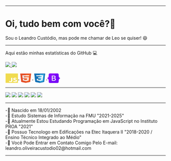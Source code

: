 <hr>
<h1>Oi, tudo bem com você?👋</h1>
<p>Sou o Leandro Custódio, mas pode me chamar de Leo se quiser! 😄</p>
<hr>
<div>
  <p>Aqui estão minhas estatísticas do GitHub 💻</p>
  <a href="https://github.com/LPHBackspace">
  <img height="160em" src="https://github-readme-stats.vercel.app/api?username=LPHBackspace&show_icons=true&theme=dark&include_all_commits=true&count_private=true"/>
  <img height="160em" src="https://github-readme-stats.vercel.app/api/top-langs/?username=LPHBackspace&layout=compact&langs_count=7&theme=dark"/>
</div>
  <div style="display: inline_block"><br>
  <img align="center" alt="leo-Js" height="30" width="40" src="https://raw.githubusercontent.com/devicons/devicon/master/icons/javascript/javascript-plain.svg">
  <img align="center" alt="leo-HTML" height="30" width="40" src="https://raw.githubusercontent.com/devicons/devicon/master/icons/html5/html5-original.svg">
  <img align="center" alt="leo-CSS" height="30" width="40" src="https://raw.githubusercontent.com/devicons/devicon/master/icons/css3/css3-original.svg">
  <img align="center" alt="leo-Bootstrap" height="30" width="40" src="https://raw.githubusercontent.com/devicons/devicon/master/icons/bootstrap/bootstrap-original.svg">
</div>
  <hr>
  <div> 
  <a href="https://www.youtube.com/channel/UCXevBuu56PwqUSpJqst3ONg" target="_blank"><img src="https://img.shields.io/badge/YouTube-FF0000?style=for-the-badge&logo=youtube&logoColor=white" target="_blank"></a>
 <a href="https://discord.gg/5F9mXGa" target="_blank"><img src="https://img.shields.io/badge/Discord-7289DA?style=for-the-badge&logo=discord&logoColor=white" target="_blank"></a> 
  <a href = "mailto:leandro.oliveiracustodio02@hotmail.com"><img src="https://img.shields.io/badge/-Gmail-%23333?style=for-the-badge&logo=gmail&logoColor=white" target="_blank"></a>
  <a href="https://www.linkedin.com/in/leandro-custodio/" target="_blank"><img src="https://img.shields.io/badge/-LinkedIn-%230077B5?style=for-the-badge&logo=linkedin&logoColor=white" target="_blank"></a> 
    <a href="https://twitter.com/Leo_Backspace" target="_blank"><img src="https://img.shields.io/badge/Twitter-1DA1F2?style=for-the-badge&logo=twitter&logoColor=white" target=""_blank></a>
      <a href="https://www.tiktok.com/@lph_backspace?lang=pt-BR" target="_blank"><img src="https://img.shields.io/badge/TikTok-000000?style=for-the-badge&logo=tiktok&logoColor=white" target=""_blank></a>
<hr>    
-🎂 Nascido em 18/01/2002<br>    
-📕 Estudo Sistemas de Informação na FMU "2021-2025"<br>
-📘 Atualmente Estou Estudando Programação em JavaScript no Instituto PROA "2021"<br>
-🏡 Possuo Tecnologo em Edificações na Etec Itaquera II "2018-2020 / Ensino Técnico Integrado ao Médio"<br>
-📨 Você Pode Entrar em Contato Comigo Pelo E-mail: leandro.oliveiracustodio02@hotmail.com
<hr>

